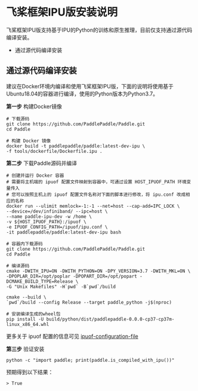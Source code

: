 # 飞桨框架IPU版安装说明

飞桨框架IPU版支持基于IPU的Python的训练和原生推理，目前仅支持通过源代码编译安装。

- 通过源代码编译安装

## 通过源代码编译安装

建议在Docker环境内编译和使用飞桨框架IPU版，下面的说明将使用基于Ubuntu18.04的容器进行编译，使用的Python版本为Python3.7。

**第一步** 构建Docker镜像

```
# 下载源码
git clone https://github.com/PaddlePaddle/Paddle.git
cd Paddle

# 构建 Docker 镜像
docker build -t paddlepaddle/paddle:latest-dev-ipu \
-f tools/dockerfile/Dockerfile.ipu .
```

**第二步** 下载Paddle源码并编译

```
# 创建并运行 Docker 容器
# 需要将主机端的 ipuof 配置文件映射到容器中，可通过设置 HOST_IPUOF_PATH 环境变量传入
# 您可以按照主机上的 ipuof 配置文件名称对下面的脚本进行修改，将 ipu.conf 改成相应的名称
docker run --ulimit memlock=-1:-1 --net=host --cap-add=IPC_LOCK \
--device=/dev/infiniband/ --ipc=host \
--name paddle-ipu-dev -w /home \
-v ${HOST_IPUOF_PATH}:/ipuof \
-e IPUOF_CONFIG_PATH=/ipuof/ipu.conf \
-it paddlepaddle/paddle:latest-dev-ipu bash

# 容器内下载源码
git clone https://github.com/PaddlePaddle/Paddle.git
cd Paddle

# 编译源码
cmake -DWITH_IPU=ON -DWITH_PYTHON=ON -DPY_VERSION=3.7 -DWITH_MKL=ON \
-DPOPLAR_DIR=/opt/poplar -DPOPART_DIR=/opt/popart -DCMAKE_BUILD_TYPE=Release \
-G "Unix Makefiles" -H`pwd` -B`pwd`/build

cmake --build \
`pwd`/build --config Release --target paddle_python -j$(nproc)

# 安装编译生成的wheel包
pip install -U build/python/dist/paddlepaddle-0.0.0-cp37-cp37m-linux_x86_64.whl
```

更多关于 ipuof 配置的信息可见 [ipuof-configuration-file](https://docs.graphcore.ai/projects/vipu-admin/en/latest/cli_reference.html?highlight=ipuof#ipuof-configuration-file)

**第三步** 验证安装

```
python -c "import paddle; print(paddle.is_compiled_with_ipu())"
```

预期得到以下结果：

```
> True
```
